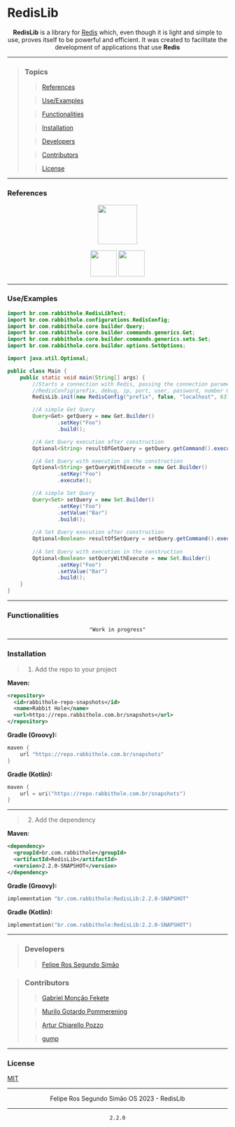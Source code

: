 # RedisLib

<div align="center">

**RedisLib** is a library for [Redis](https://redis.io/) which,
even though it is light and simple to use, proves itself to be powerful and efficient.
It was created to facilitate the development of applications that use **Redis**

</div>

---

>### Topics
>
>> [References](#references)
>
>> [Use/Examples](#useexamples)
>
>> [Functionalities](#functionalities)
>
>> [Installation](#installation)
>
>> [Developers](#developers)
>
>> [Contributors](#contributors)
>
>> [License](#license)

---

### References

<div align="center">

<a href="https://redis.io"><img style="display: inline-block; vertical-align: middle;" src="https://cdn.jsdelivr.net/gh/devicons/devicon/icons/redis/redis-original.svg" width="90" height="90"></a>

<a href="https://pt.wikipedia.org/wiki/Princípio_KISS"><img src="https://github.githubassets.com/images/icons/emoji/unicode/1f48b.png" width="60" height="60"></a>
<a href="https://en.wikipedia.org/wiki/Overengineering"><img src="https://github.githubassets.com/images/icons/emoji/unicode/2699.png" width="60" height="60"></a>

</div>

---

### Use/Examples

```java
import br.com.rabbithole.RedisLibTest;
import br.com.rabbithole.configurations.RedisConfig;
import br.com.rabbithole.core.builder.Query;
import br.com.rabbithole.core.builder.commands.generics.Get;
import br.com.rabbithole.core.builder.commands.generics.sets.Set;
import br.com.rabbithole.core.builder.options.SetOptions;

import java.util.Optional;

public class Main {
    public static void main(String[] args) {
        //Starts a connection with Redis, passing the connection parameters
        //RedisConfig(prefix, debug, ip, port, user, password, number Of Connections)
        RedisLib.init(new RedisConfig("prefix", false, "localhost", 6379, "user", "password", 100));

        //A simple Get Query
        Query<Get> getQuery = new Get.Builder()
                .setKey("Foo")
                .build();

        //A Get Query execution after construction
        Optional<String> resultOfGetQuery = getQuery.getCommand().execute();

        //A Get Query with execution in the construction
        Optional<String> getQueryWithExecute = new Get.Builder()
                .setKey("Foo")
                .execute();

        //A simple Set Query
        Query<Set> setQuery = new Set.Builder()
                .setKey("Foo")
                .setValue("Bar")
                .build();
        
        //A Set Query execution after construction
        Optional<Boolean> resultOfSetQuery = setQuery.getCommand().execute();
        
        //A Set Query with execution in the construction
        Optional<Boolean> setQueryWithExecute = new Set.Builder()
                .setKey("Foo")
                .setValue("Bar")
                .build();
    }
}
```

---

### Functionalities

<div align="center">

    "Work in progress"
    
</div>

---

### Installation

> 1. Add the repo to your project

**Maven:**

```xml
<repository>
  <id>rabbithole-repo-snapshots</id>
  <name>Rabbit Hole</name>
  <url>https://repo.rabbithole.com.br/snapshots</url>
</repository>
```

**Gradle (Groovy):**

```groovy
maven {
    url "https://repo.rabbithole.com.br/snapshots"
}
```

**Gradle (Kotlin):**

```kotlin
maven {
    url = uri("https://repo.rabbithole.com.br/snapshots")
}
```

---

> 2. Add the dependency

**Maven**:

```xml
<dependency>
  <groupId>br.com.rabbithole</groupId>
  <artifactId>RedisLib</artifactId>
  <version>2.2.0-SNAPSHOT</version>
</dependency>
```

**Gradle (Groovy):**

```groovy
implementation "br.com.rabbithole:RedisLib:2.2.0-SNAPSHOT"
```

**Gradle (Kotlin):**

```kotlin
implementation("br.com.rabbithole:RedisLib:2.2.0-SNAPSHOT")
```

---

> ### Developers
>
>> [Felipe Ros Segundo Simão](https://github.com/FelipeRos19)

> ### Contributors
> 
>> [Gabriel Monção Fekete](https://github.com/gabrielfeket)
> 
>> [Murilo Gotardo Pommerening](https://github.com/Murilo-Gotardo)
>
>> [Artur Chiarello Pozzo](https://github.com/Pozzoo)
>
>> [gump](https://gump.dev)

---

### License

[MIT](https://choosealicense.com/licenses/mit/)

---

<p align="center">Felipe Ros Segundo Simão OS 2023 - RedisLib</p>

---

<div align="center">

    2.2.0
    
</div> 

